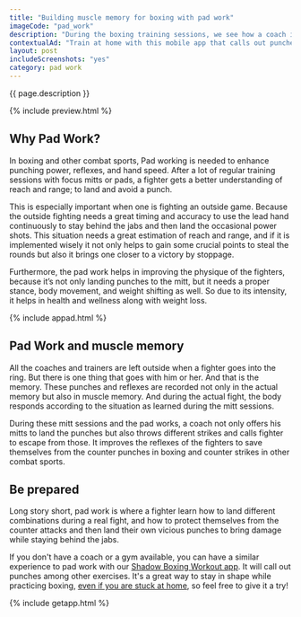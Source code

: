 ```yaml
---
title: "Building muscle memory for boxing with pad work"
imageCode: "pad_work"
description: "During the boxing training sessions, we see how a coach is calling a fighter to land different punches while positioning his mitts at different angles. These sessions are held to simulate a fight by replicating real scenarios. "
contextualAd: "Train at home with this mobile app that calls out punches just like a boxing coach would"
layout: post
includeScreenshots: "yes"
category: pad work
---
```


{{ page.description }}

{% include preview.html %}

## Why Pad Work?

In boxing and other combat sports, Pad working is needed to enhance punching power, reflexes, and hand speed. After a lot of regular training sessions with focus mitts or pads, a fighter gets a better understanding of reach and range; to land and avoid a punch.

This is especially important when one is fighting an outside game. Because the outside fighting needs a great timing and accuracy to use the lead hand continuously to stay behind the jabs and then land the occasional power shots. This situation needs a great estimation of reach and range, and if it is implemented wisely it not only helps to gain some crucial points to steal the rounds but also it brings one closer to a victory by stoppage.

Furthermore, the pad work helps in improving the physique of the fighters, because it’s not only landing punches to the mitt, but it needs a proper stance, body movement, and weight shifting as well. So due to its intensity, it helps in health and wellness along with weight loss.

{% include appad.html %}

## Pad Work and muscle memory

All the coaches and trainers are left outside when a fighter goes into the ring. But there is one thing that goes with him or her.  And that is the memory. These punches and reflexes are recorded not only in the actual memory but also in muscle memory. And during the actual fight, the body responds according to the situation as learned during the mitt sessions.

During these mitt sessions and the pad works, a coach not only offers his mitts to land the punches but also throws different strikes and calls fighter to escape from those. It improves the reflexes of the fighters to save themselves from the counter punches in boxing and counter strikes in other combat sports.

## Be prepared

Long story short, pad work is where a fighter learn how to land different combinations during a real fight, and how to protect themselves from the counter attacks and then land their own vicious punches to bring damage while staying behind the jabs.

If you don't have a coach or a gym available, you can have a similar experience to pad work with our [Shadow Boxing Workout app][1]. It will call out punches among other exercises. It's a great way to stay in shape while practicing boxing, [even if you are stuck at home][2], so feel free to give it a try!

{% include getapp.html %}

[1]:	/
[2]:	boxing-workout-during-lockdown-at-home
